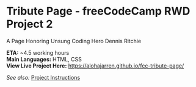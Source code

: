# Tribute Page - freeCodeCamp RWD Project 2
A Page Honoring Unsung Coding Hero Dennis Ritchie

**ETA:** ~4.5 working hours  
**Main Languages:** HTML, CSS  
**View Live Project Here:** https://alohajarren.github.io/fcc-tribute-page/

*See also:* [Project Instructions](https://www.freecodecamp.org/learn/2022/responsive-web-design/build-a-tribute-page-project/build-a-tribute-page)
